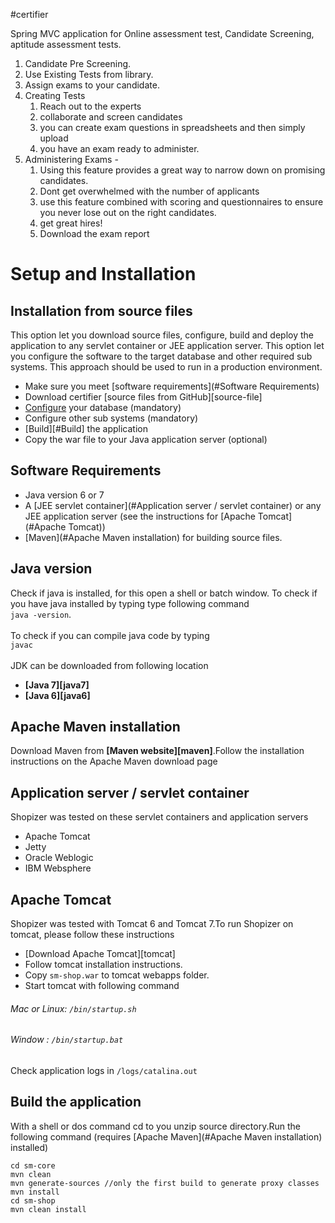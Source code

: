 #certifier

Spring MVC application for Online assessment test, Candidate Screening, aptitude assessment tests.

1. Candidate Pre Screening.
2. Use Existing Tests from library.
3. Assign exams to your candidate.
4. Creating Tests 
   1. Reach out to the experts 
   2. collaborate and screen candidates 
   3. you can create exam questions in spreadsheets and then simply upload
   4. you have an exam ready to administer.
5. Administering Exams -
   1. Using this feature provides a great way to narrow down on promising candidates.
   2. Dont get overwhelmed with the number of applicants 
   3. use this feature combined with scoring and questionnaires to ensure you never lose out on the right candidates.
   4. get great hires!
   5. Download the exam report

# Setup and Installation

## Installation from source files
This option let you download source files, configure, build and deploy the application to any servlet container or JEE application server. This option let you configure the software to the target database and other required sub systems. This approach should be used to run in a production environment. 

- Make sure you meet [software requirements](#Software Requirements)
- Download certifier [source files from GitHub][source-file]
- [Configure](#Configure) your database (mandatory)
- Configure other sub systems (mandatory)
- [Build][#Build] the application
- Copy the war file to your Java application server (optional)


## Software Requirements
- Java version 6 or 7
- A [JEE servlet container](#Application server / servlet container) or any JEE application server (see the instructions for [Apache Tomcat](#Apache Tomcat))
- [Maven](#Apache Maven installation) for building source files.

## Java version
Check if java is installed, for this open a shell or batch window.
To check if you have java installed by typing type following command <br/>
`java -version`.
<br/><br/>
To check if you can compile java code by typing <br/>
`javac`
<br/><br/>
JDK can be downloaded from following location
- **[Java 7][java7]**
- **[Java 6][java6]**


## Apache Maven installation
Download Maven from **[Maven website][maven]**.Follow the installation instructions on the Apache Maven download page 

## Application server / servlet container
 Shopizer was tested on these servlet containers and application servers
-  Apache Tomcat
- Jetty
- Oracle Weblogic
- IBM Websphere

## Apache Tomcat
Shopizer was tested with Tomcat 6 and Tomcat 7.To run Shopizer on tomcat, please follow these instructions
- [Download Apache Tomcat][tomcat]
- Follow tomcat installation instructions.
- Copy `sm-shop.war` to tomcat webapps folder.
- Start tomcat with following command

###### Mac or Linux: `/bin/startup.sh`
###### Window : `/bin/startup.bat `

Check application logs in `/logs/catalina.out`

## Build the application
With a shell or dos command cd to you unzip source directory.Run the following command (requires [Apache Maven](#Apache Maven installation) installed)

`cd sm-core` <br/>
`mvn clean`<br/>
`mvn generate-sources //only the first build to generate proxy classes` <br/>
`mvn install` <br/>
`cd sm-shop`<br/>
`mvn clean install`


